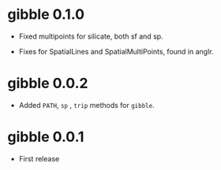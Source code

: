 # gibble 0.1.0

* Fixed multipoints for silicate, both sf and sp. 

* Fixes for SpatialLines and SpatialMultiPoints, found in anglr. 

# gibble 0.0.2

* Added `PATH`, `sp` , `trip` methods for `gibble`. 

# gibble 0.0.1

* First release



